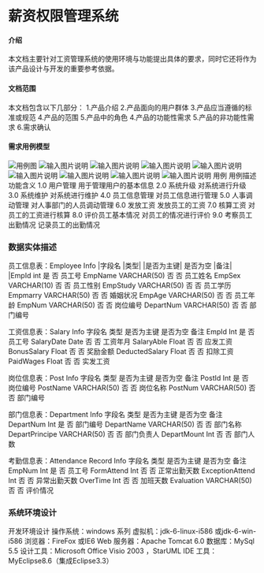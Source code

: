 # 薪资权限管理系统

#### 介绍
本文档主要针对工资管理系统的使用环境与功能提出具体的要求，同时它还将作为该产品设计与开发的重要参考依据。

#### 文档范围
本文档包含以下几部分：
1.产品介绍
2.产品面向的用户群体
3.产品应当遵循的标准或规范
4.产品的范围
5.产品中的角色
4.产品的功能性需求
5.产品的非功能性需求
6.需求确认	


#### 需求用例模型

![用例图](https://images.gitee.com/uploads/images/2021/0415/105230_fb695068_8840403.png "屏幕截图.png")
![输入图片说明](https://images.gitee.com/uploads/images/2021/0415/105318_ce6ce747_8840403.png "屏幕截图.png")
![输入图片说明](https://images.gitee.com/uploads/images/2021/0415/105257_37819360_8840403.png "屏幕截图.png")
![输入图片说明](https://images.gitee.com/uploads/images/2021/0415/105327_248ea004_8840403.png "屏幕截图.png")
![输入图片说明](https://images.gitee.com/uploads/images/2021/0415/105332_fd41f564_8840403.png "屏幕截图.png")
![输入图片说明](https://images.gitee.com/uploads/images/2021/0415/105338_70b16646_8840403.png "屏幕截图.png")
![输入图片说明](https://images.gitee.com/uploads/images/2021/0415/105343_ba626d79_8840403.png "屏幕截图.png")
![输入图片说明](https://images.gitee.com/uploads/images/2021/0415/105351_8eb6a651_8840403.png "屏幕截图.png")
![输入图片说明](https://images.gitee.com/uploads/images/2021/0415/105357_727b9190_8840403.png "屏幕截图.png")
用例	用例描述	功能含义
1.0	用户管理	用于管理用户的基本信息
2.0	系统升级	对系统进行升级
3.0	系统维护	对系统进行维护
4.0	员工信息管理	对员工信息进行管理
5.0	人事调动管理	对人事部门的人员调动管理
6.0	发放工资	发放员工的工资
7.0	核算工资	对员工的工资进行核算
8.0	评价员工基本情况	对员工的情况进行评价
9.0	考察员工出勤情况	记录员工的出勤情况

### 数据实体描述
员工信息表：Employee Info
|字段名      |类型|            |是否为主键|        是否为空	        |备注|
|EmpId	     int		是	            否                   员工号
EmpName	     VARCHAR(50)	否	            否	                员工姓名
EmpSex	     VARCHAR(10)	否	            否	                员工性别
EmpStudy     VARCHAR(50)	否	            否	                员工学历
Empmarry     VARCHAR(50)	否	            否	                婚姻状况
EmpAge	     VARCHAR(50)	否	            否	                员工年龄
EmpNum	     VARCHAR(50)	否	            否	                岗位编号
DepartNum    VARCHAR(50)	否	            否	                部门编号

工资信息表：Salary Info
字段名	        类型	是否为主键	是否为空	备注
EmpId	        Int	是	否	员工号
SalaryDate	Date	否	否	工资年月
SalaryAble	Float	否	否	应发工资
BonusSalary	Float	否	否	奖励金额
DeductedSalary	Float	否	否	扣除工资
PaidWages	Float	否	否	实发工资

岗位信息表：Post Info
字段名	        类型	    是否为主键	是否为空	    备注
PostId	        Int	        是	  否	    岗位编号
PostName	VARCHAR(50)	否	  否	    岗位名称
PostNum	VARCHAR(50)	        否	  否	    部门编号

部门信息表：Department Info
字段名	        类型	    是否为主键	是否为空	备注
DepartNum	Int	        是	否	部门编号
DepartName	VARCHAR(50)	否	否	部门名称
DepartPrincipe	VARCHAR(50)	否	否	部门负责人
DepartMount	Int	        否	否	部门人数

考勤信息表：Attendance Record Info
字段名	        类型	        是否为主键	是否为空	备注
EmpNum	        Int	        是	否	员工号
FormAttend	Int	        否	否	正常出勤天数
ExceptionAttend	Int	        否	否	异常出勤天数
OverTime	Int	        否	否	加班天数
Evaluation	VARCHAR(50)	否	否	评价情况

### 系统环境设计
开发环境设计
操作系统：windows 系列
虚拟机：jdk-6-linux-i586 或jdk-6-win-i586
浏览器：FireFox 或IE6
Web 服务器：Apache Tomcat 6.0
数据库：MySql 5.5
设计工具：Microsoft Office Visio 2003 ，StarUML
IDE 工具：MyEclipse8.6（集成Eclipse3.3）